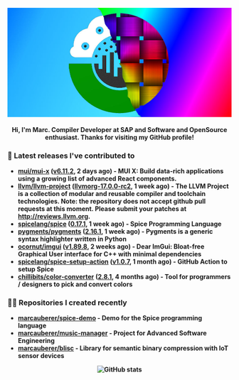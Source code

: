 <p align="center">
	<img src="https://raw.githubusercontent.com/marcauberer/marcauberer/master/images/frontpage-image.jpg">
	<br><br>
	<b>Hi, I'm Marc. Compiler Developer at SAP and Software and OpenSource enthusiast. Thanks for visiting my GitHub profile!
</p>

### 🚀 Latest releases I've contributed to


- [mui/mui-x](https://github.com/mui/mui-x) ([v6.11.2](https://github.com/mui/mui-x/releases/tag/v6.11.2), 2 days ago) - MUI X: Build data-rich applications using a growing list of advanced React components.
- [llvm/llvm-project](https://github.com/llvm/llvm-project) ([llvmorg-17.0.0-rc2](https://github.com/llvm/llvm-project/releases/tag/llvmorg-17.0.0-rc2), 1 week ago) - The LLVM Project is a collection of modular and reusable compiler and toolchain technologies. Note: the repository does not accept github pull requests at this moment. Please submit your patches at http://reviews.llvm.org.
- [spicelang/spice](https://github.com/spicelang/spice) ([0.17.1](https://github.com/spicelang/spice/releases/tag/0.17.1), 1 week ago) - Spice Programming Language
- [pygments/pygments](https://github.com/pygments/pygments) ([2.16.1](https://github.com/pygments/pygments/releases/tag/2.16.1), 1 week ago) - Pygments is a generic syntax highlighter written in Python
- [ocornut/imgui](https://github.com/ocornut/imgui) ([v1.89.8](https://github.com/ocornut/imgui/releases/tag/v1.89.8), 2 weeks ago) - Dear ImGui: Bloat-free Graphical User interface for C&#43;&#43; with minimal dependencies
- [spicelang/spice-setup-action](https://github.com/spicelang/spice-setup-action) ([v1.0.7](https://github.com/spicelang/spice-setup-action/releases/tag/v1.0.7), 1 month ago) - GitHub Action to setup Spice 
- [chillibits/color-converter](https://github.com/chillibits/color-converter) ([2.8.1](https://github.com/chillibits/color-converter/releases/tag/2.8.1), 4 months ago) - Tool for programmers / designers to pick and convert colors

### 👨‍💻 Repositories I created recently
- [marcauberer/spice-demo](https://github.com/marcauberer/spice-demo) - Demo for the Spice programming language
- [marcauberer/music-manager](https://github.com/marcauberer/music-manager) - Project for Advanced Software Engineering
- [marcauberer/blisc](https://github.com/marcauberer/blisc) - Library for semantic binary compression with IoT sensor devices

<p align="center">
	<img src="https://github-readme-stats.vercel.app/api?username=marcauberer&show_icons=true&theme=dark" alt="GitHub stats">
</p>
